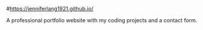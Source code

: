 #https://jenniferlang1921.github.io/


A professional portfolio website with my coding projects and a contact form.  
